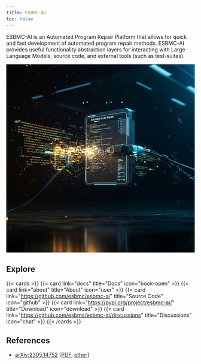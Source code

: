 ```yaml
---
title: ESBMC-AI
toc: false
---
```


ESBMC-AI is an Automated Program Repair Platform that allows for quick and fast development of automated program repair methods. ESBMC-AI provides useful functionality abstraction layers for interacting with Large Language Models, source code, and external tools (such as test-suites).


![Gemini Image](images/Gemini_APR.jpg)

## Explore

{{< cards >}}
  {{< card link="docs" title="Docs" icon="book-open" >}}
  {{< card link="about" title="About" icon="user" >}}
  {{< card link="https://github.com/esbmc/esbmc-ai" title="Source Code" icon="github" >}}
  {{< card link="https://pypi.org/project/esbmc-ai/" title="Download" icon="download" >}}
  {{< card link="https://github.com/esbmc/esbmc-ai/discussions" title="Discussions" icon="chat" >}}
{{< /cards >}}

## References

* [arXiv:2305.14752](https://arxiv.org/abs/2305.14752) [[PDF](https://arxiv.org/pdf/2305.14752), [other](https://arxiv.org/format/2305.14752)]
